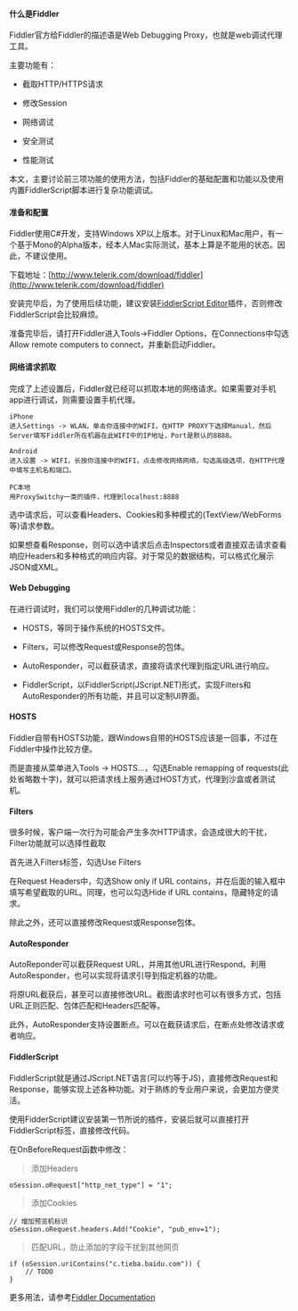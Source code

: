 #### 什么是Fiddler

Fiddler官方给Fiddler的描述语是Web Debugging Proxy，也就是web调试代理工具。

主要功能有：

* 截取HTTP/HTTPS请求

* 修改Session

* 网络调试

* 安全测试

* 性能测试

本文，主要讨论前三项功能的使用方法，包括Fiddler的基础配置和功能以及使用内置FiddlerScript脚本进行复杂功能调试。

#### 准备和配置

Fiddler使用C#开发，支持Windows XP以上版本。对于Linux和Mac用户，有一个基于Mono的Alpha版本，经本人Mac实际测试，基本上算是不能用的状态。因此，不建议使用。

下载地址：[http://www.telerik.com/download/fiddler](http://www.telerik.com/download/fiddler)

安装完毕后，为了使用后续功能，建议安装[FiddlerScript Editor](http://www.telerik.com/download/fiddler/fiddlerscript-editor)插件，否则修改FiddlerScript会比较麻烦。

准备完毕后，请打开Fiddler进入Tools->Fiddler Options，在Connections中勾选Allow remote computers to connect，并重新启动Fiddler。

#### 网络请求抓取

完成了上述设置后，Fiddler就已经可以抓取本地的网络请求。如果需要对手机app进行调试，则需要设置手机代理。

    iPhone  
    进入Settings -> WLAN，单击你连接中的WIFI，在HTTP PROXY下选择Manual，然后Server填写Fiddler所在机器在此WIFI中的IP地址，Port是默认的8888。

    Android
    进入设置 -> WIFI，长按你连接中的WIFI，点击修改网络网络，勾选高级选项，在HTTP代理中填写主机名和端口。

    PC本地  
    用ProxySwitchy一类的插件，代理到localhost:8888

<!---
![Fiddler Capturing](http://crispgm.github.io/image/fiddler/capturing.png)
--->
选中请求后，可以查看Headers、Cookies和多种模式的(TextView/WebForms等)请求参数。

<!---
![Fiddler Request](http://crispgm.github.io/image/fiddler/request.png)
--->
如果想查看Response，则可以选中请求后点击Inspectors或者直接双击请求查看响应Headers和多种格式的响应内容。对于常见的数据结构，可以格式化展示JSON或XML。

<!---
![Fiddler Response](http://crispgm.github.io/image/fiddler/response.png)
--->

#### Web Debugging

在进行调试时，我们可以使用Fiddler的几种调试功能：

* HOSTS，等同于操作系统的HOSTS文件。

* Filters，可以修改Request或Response的包体。

* AutoResponder，可以截获请求，直接将请求代理到指定URL进行响应。

* FiddlerScript，以FiddlerScript(JScript.NET)形式，实现Filters和AutoResponder的所有功能，并且可以定制UI界面。

#### HOSTS

Fiddler自带有HOSTS功能，跟Windows自带的HOSTS应该是一回事，不过在Fiddler中操作比较方便。

而是直接从菜单进入Tools -> HOSTS...，勾选Enable remapping of requests(此处省略数十字)，就可以把请求线上服务通过HOST方式，代理到沙盒或者测试机。
<!---
![Fiddler Hosts](http://crispgm.github.io/image/fiddler/hosts.png)
--->

#### Filters

很多时候，客户端一次行为可能会产生多次HTTP请求，会造成很大的干扰，Filter功能就可以选择性截取

首先进入Filters标签，勾选Use Filters

在Request Headers中，勾选Show only if URL contains，并在后面的输入框中填写希望截取的URL。同理，也可以勾选Hide if URL contains，隐藏特定的请求。

除此之外，还可以直接修改Request或Response包体。
<!---
![Fiddler Filters](http://crispgm.github.io/image/fiddler/filters.png)
--->

#### AutoResponder

AutoReponder可以截获Request URL，并用其他URL进行Respond。利用AutoResponder，也可以实现将请求引导到指定机器的功能。

将原URL截获后，甚至可以直接修改URL。截图请求时也可以有很多方式，包括URL正则匹配、包体匹配和Headers匹配等。

此外，AutoResponder支持设置断点。可以在截获请求后，在断点处修改请求或者响应。
<!---
![Fiddler AutoResponder](http://crispgm.github.io/image/fiddler/autoresponder.png)
--->

#### FiddlerScript

FiddlerScript就是通过JScript.NET语言(可以约等于JS)，直接修改Request和Response，能够实现上述各种功能。对于熟练的专业用户来说，会更加方便灵活。

使用FidderScript建议安装第一节所说的插件，安装后就可以直接打开FiddlerScript标签，直接修改代码。

在OnBeforeRequest函数中修改：

> 添加Headers

	oSession.oRequest["http_net_type"] = "1";

> 添加Cookies

	// 增加预览机标识
	oSession.oRequest.headers.Add("Cookie", "pub_env=1");

> 匹配URL，防止添加的字段干扰到其他网页

	if (oSession.uriContains("c.tieba.baidu.com")) {  
        // TODO
	}

更多用法，请参考[Fiddler Documentation](http://docs.telerik.com/fiddler/knowledgebase/fiddlerscript/modifyrequestorresponse)


